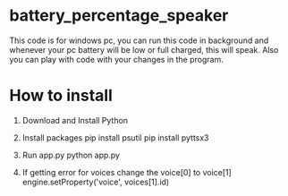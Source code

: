 # battery_percentage_speaker
This code is for windows pc, you can run this code in background and whenever your pc battery will be low or full charged, this will speak. Also you can play with code with your changes in the program.

# How to install
1. Download and Install Python
2. Install packages
    pip install psutil
    pip install pyttsx3
3. Run app.py
    python app.py 

4. If getting error for voices change the voice[0] to voice[1]
   engine.setProperty('voice', voices[1].id)

